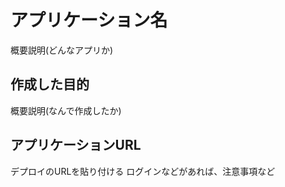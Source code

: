 # アプリケーション名
概要説明(どんなアプリか)
<!-- トップ画面の画像 -->

## 作成した目的
概要説明(なんで作成したか)

## アプリケーションURL
デプロイのURLを貼り付ける
ログインなどがあれば、注意事項など